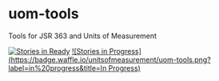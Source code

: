 # uom-tools
Tools for JSR 363 and Units of Measurement

[![Stories in Ready](https://badge.waffle.io/unitsofmeasurement/uom-tools.png?label=ready&title=Ready)](https://waffle.io/unitsofmeasurement/uom-tools)
[![Stories in Progress](https://badge.waffle.io/unitsofmeasurement/uom-tools.png?label=in%20progress&title=In Progress)](https://waffle.io/unitsofmeasurement/uom-tools)
